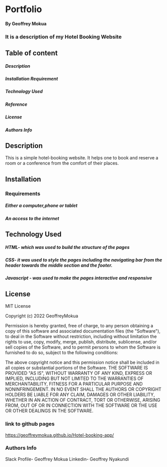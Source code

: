 
# Portfolio
#### By Geoffrey Mokua
### It is a description of my Hotel Booking Website
## Table of content
 ##### Description
 ##### Installation Requirement
 ##### Technology Used
 ##### Reference
 ##### License
 ##### Authors Info
 ## Description
This is a simple hotel-booking website. It helps one to book and reserve a room or a conference from the comfort of their places.
 ## Installation
 ### Requirements
  ##### Either a computer,phone or tablet
  ##### An access to the internet
 ## Technology Used
 ##### HTML- which was used to build the structure of the pages
 ##### CSS- it was used to style the pages including the navigating bar from the header towards the middle section and the footer.
 ##### Javascript - was used to make the pages interactive and responsive
 ## License
 MIT License

Copyright (c) 2022 GeoffreyMokua

Permission is hereby granted, free of charge, to any person obtaining a copy
of this software and associated documentation files (the "Software"), to deal
in the Software without restriction, including without limitation the rights
to use, copy, modify, merge, publish, distribute, sublicense, and/or sell
copies of the Software, and to permit persons to whom the Software is
furnished to do so, subject to the following conditions:

The above copyright notice and this permission notice shall be included in all
copies or substantial portions of the Software.
THE SOFTWARE IS PROVIDED "AS IS", WITHOUT WARRANTY OF ANY KIND, EXPRESS OR
IMPLIED, INCLUDING BUT NOT LIMITED TO THE WARRANTIES OF MERCHANTABILITY,
FITNESS FOR A PARTICULAR PURPOSE AND NONINFRINGEMENT. IN NO EVENT SHALL THE
AUTHORS OR COPYRIGHT HOLDERS BE LIABLE FOR ANY CLAIM, DAMAGES OR OTHER
LIABILITY, WHETHER IN AN ACTION OF CONTRACT, TORT OR OTHERWISE, ARISING FROM,
OUT OF OR IN CONNECTION WITH THE SOFTWARE OR THE USE OR OTHER DEALINGS IN THE
SOFTWARE.
 ### link to github pages
 https://geoffreymokua.github.io/Hotel-booking-app/
 ### Authors Info
 Slack Profile- Geoffrey Mokua
 Linkedin- Geoffrey Nyakundi
